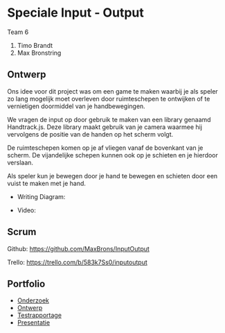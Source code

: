 # Speciale Input - Output

Team 6
1. Timo Brandt
2. Max Bronstring

## Ontwerp

Ons idee voor dit project was om een game te maken waarbij je als speler zo lang mogelijk moet overleven door ruimteschepen te ontwijken of te vernietigen doormiddel van je handbewegingen.

We vragen de input op door gebruik te maken van een library genaamd Handtrack.js.
Deze library maakt gebruik van je camera waarmee hij vervolgens de positie van de handen op het scherm volgt.

De ruimteschepen komen op je af vliegen vanaf de bovenkant van je scherm. De vijandelijke schepen kunnen ook op je schieten en je hierdoor verslaan.

Als speler kun je bewegen door je hand te bewegen en schieten door een vuist te maken met je hand.

* Writing Diagram:

* Video:

## Scrum

Github: https://github.com/MaxBrons/InputOutput

Trello: https://trello.com/b/583k7Ss0/inputoutput

## Portfolio
* [Onderzoek]()
* [Ontwerp]()
* [Testrapportage]()
* [Presentatie]()
